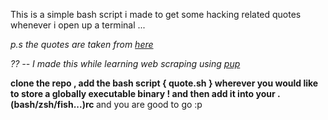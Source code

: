 This is a simple bash script i made to get some hacking related quotes whenever i open up a terminal ...

<i>p.s the quotes are taken from <a href="https://cybersophia.net/quotes/hacker-and-hacking-quotes-sayings/">here</a></i></br>

<i>?? -- I made this while learning web scraping using <a href="https://github.com/ericchiang/pup">pup</a></i>

<b>clone the repo , add the bash script { quote.sh } wherever you would like to store a globally executable binary ! and then add it into your .(bash/zsh/fish...)rc </b> and you are good to go :p
